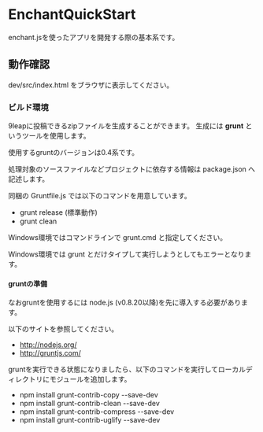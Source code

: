 EnchantQuickStart
=================

enchant.jsを使ったアプリを開発する際の基本系です。

## 動作確認

dev/src/index.html をブラウザに表示してください。

### ビルド環境

9leapに投稿できるzipファイルを生成することができます。
生成には **grunt** というツールを使用します。

使用するgruntのバージョンは0.4系です。

処理対象のソースファイルなどプロジェクトに依存する情報は package.json へ記述します。

同梱の Gruntfile.js では以下のコマンドを用意しています。

* grunt release (標準動作)
* grunt clean

Windows環境ではコマンドラインで grunt.cmd と指定してください。

Windows環境では grunt とだけタイプして実行しようとしてもエラーとなります。


#### gruntの準備

なおgruntを使用するには node.js (v0.8.20以降)を先に導入する必要があります。

以下のサイトを参照してください。

* http://nodejs.org/
* http://gruntjs.com/

gruntを実行できる状態になりましたら、以下のコマンドを実行してローカルディレクトリにモジュールを追加します。

* npm install grunt-contrib-copy --save-dev
* npm install grunt-contrib-clean --save-dev
* npm install grunt-contrib-compress --save-dev
* npm install grunt-contrib-uglify --save-dev

